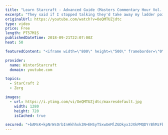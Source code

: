 ```yaml
---
title: "Learn Starcraft - Advanced Guide (Masters Commentary Hour Vol. 1)"
excerpt: "They said if I stopped talking they'd take away my ladder points. Next one I upload will have more terran/toss blame RNGesus."
originalUrl: https://youtube.com/watch?v=OeQMTUZjdtc
type: video
price: Free
length: PT57M1S
publishedDateTime: 2018-09-21T22:07:00Z
heat: 50

featuredContent: "<iframe width=\"800\" height=\"500\" frameborder=\"0\" src=\"https://www.youtube.com/embed/OeQMTUZjdtc\" allow=\"accelerometer; autoplay; encrypted-media; gyroscope; picture-in-picture\" allowfullscreen></iframe>"

provider:
  name: WinterStarcraft
  domain: youtube.com

topics:
  - StarCraft 2
  - Zerg

images:
  - url: https://i.ytimg.com/vi/OeQMTUZjdtc/maxresdefault.jpg
    width: 1280
    height: 720
    isCached: true

secured: "+bAMsK+kpNrWsOrbInHkhhxk3N+EHSyT5xwUeMlZGDkyx3JXkPMQDYrBhMzFbaa42WIjebYSj7B0DRlUBtXVOsZSkYuTh+yfLZYssNRT/QGJ2oSfakQRJ11vz51bkdMNiSOUBBXwghGACPuRcUR7UkXcJZO3nwgS1QUHjAyrPmkZ8Piyr4neO04gmWZjkpmk8nmjTt2ss6fM3OcYtv+Eo+bIjfOm1R9FU17pJ6YnvpdMh9QsdNwzIuDiwuphegs6Xg+WsGxcySgz3aeW+/0+5D6sqxoae8+sQDj0shi57owB189W+UVbFvIoOp6gTCrfufw/hFrG1kowU6N9FocApAND2FXkruOm0xgjtH7IDTKHDvxyZ7VoxNEDfhZuDoAuPgNX+dKg5dpAV16WrNZm6YH50fXmitM9+A97MpjQbuQ=;7s0aX5VWS0ix7ldPnfbfng=="
---
```


